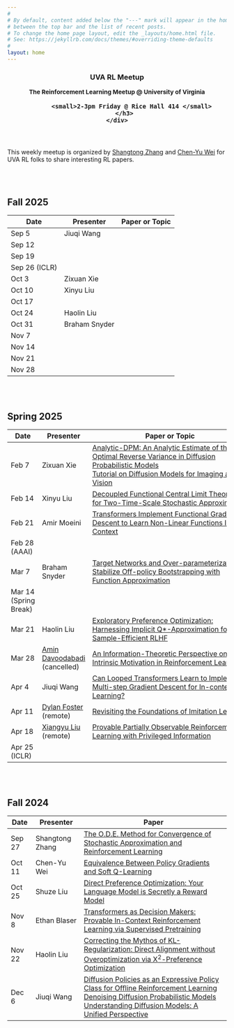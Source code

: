 ```yaml
---
#
# By default, content added below the "---" mark will appear in the home page
# between the top bar and the list of recent posts.
# To change the home page layout, edit the _layouts/home.html file.
# See: https://jekyllrb.com/docs/themes/#overriding-theme-defaults
#
layout: home
---
```


<header class="masthead">
    <div class="container">
        <h3 class="masthead-title">
            <p>UVA RL Meetup</p>
            <small>The Reinforcement Learning Meetup @ University of Virginia</small>  <br/>

            <small>2-3pm Friday @ Rice Hall 414 </small>
        </h3>
    </div>
</header>


This weekly meetup is organized by [Shangtong Zhang](https://shangtongzhang.github.io) and [Chen-Yu Wei](https://bahh723.github.io) for UVA RL folks to share interesting RL papers.  

 

<br/><br/>

## Fall 2025 

| Date | Presenter | Paper or Topic |
| - | -  | - |
| Sep 5  | Jiuqi Wang | | 
| Sep 12  |  | | 
| Sep 19  |  | | 
| Sep 26 (ICLR) |  | | 
| Oct 3  | Zixuan Xie | | 
| Oct 10  | Xinyu Liu | | 
| Oct 17  |  | | 
| Oct 24  | Haolin Liu | | 
| Oct 31  | Braham Snyder | | 
| Nov 7  |  | | 
| Nov 14  |  | | 
| Nov 21  |  | | 
| Nov 28  |  | | 


<br/><br/>

## Spring 2025 

| Date | Presenter | Paper or Topic |
| - | -  | - |
| Feb 7  | Zixuan Xie | [Analytic-DPM: An Analytic Estimate of the Optimal Reverse Variance in Diffusion Probabilistic Models](https://arxiv.org/abs/2201.06503) <br> [Tutorial on Diffusion Models for Imaging and Vision](http://arxiv.org/abs/2403.18103)| 
| Feb 14  | Xinyu Liu | [Decoupled Functional Central Limit Theorems for Two-Time-Scale Stochastic Approximation](http://arxiv.org/abs/2412.17070)| 
| Feb 21  | Amir Moeini | [Transformers Implement Functional Gradient Descent to Learn Non-Linear Functions In Context](https://arxiv.org/abs/2312.06528) | 
| Feb 28 (AAAI) | | | 
| Mar 7  | Braham Snyder | [Target Networks and Over-parameterization Stabilize Off-policy Bootstrapping with Function Approximation](https://arxiv.org/abs/2405.21043) |
| Mar 14 (Spring Break) | | | 
| Mar 21  | Haolin Liu | [Exploratory Preference Optimization: Harnessing Implicit Q*-Approximation for Sample-Efficient RLHF](https://arxiv.org/abs/2405.21046) | 
| Mar 28  | [Amin Davoodabadi](https://moamdavoodi.github.io/) <br/> (cancelled) | [An Information-Theoretic Perspective on Intrinsic Motivation in Reinforcement Learning](https://arxiv.org/abs/2209.08890) |
| Apr 4  | Jiuqi Wang| [Can Looped Transformers Learn to Implement Multi-step Gradient Descent for In-context Learning?](https://arxiv.org/abs/2410.08292)|
| Apr 11  | [Dylan Foster](https://dylanfoster.net) <br/> (remote) | [Revisiting the Foundations of Imitation Learning](https://arxiv.org/abs/2407.15007) |
| Apr 18  | [Xiangyu Liu](https://xiangyu-liu.github.io/) <br/> (remote) | [Provable Partially Observable Reinforcement Learning with Privileged Information](https://arxiv.org/abs/2412.00985) |
| Apr 25 (ICLR) | | |

<br/><br/>

## Fall 2024

| Date | Presenter | Paper |
| - | -  | - |
| Sep 27  | Shangtong Zhang | [The O.D.E. Method for Convergence of Stochastic Approximation and Reinforcement Learning](https://epubs.siam.org/doi/abs/10.1137/S0363012997331639?journalCode=sjcodc)|
| Oct 11 | Chen-Yu Wei | [Equivalence Between Policy Gradients and Soft Q-Learning](https://arxiv.org/pdf/1704.06440) |
| Oct 25 | Shuze Liu | [Direct Preference Optimization: Your Language Model is Secretly a Reward Model](https://arxiv.org/pdf/2305.18290) | 
| Nov 8 | Ethan Blaser | [Transformers as Decision Makers: Provable In-Context Reinforcement Learning via Supervised Pretraining](https://arxiv.org/pdf/2310.08566) | 
| Nov 22 | Haolin Liu | [Correcting the Mythos of KL-Regularization: Direct Alignment without Overoptimization via &Chi;<sup>2</sup>-Preference Optimization](https://arxiv.org/pdf/2407.13399) |
| Dec 6 | Jiuqi Wang | [Diffusion Policies as an Expressive Policy Class for Offline Reinforcement Learning](https://arxiv.org/pdf/2208.06193) <br> [Denoising Diffusion Probabilistic Models](https://arxiv.org/pdf/2006.11239) <br> [Understanding Diffusion Models: A Unified Perspective](https://arxiv.org/pdf/2208.11970)|
